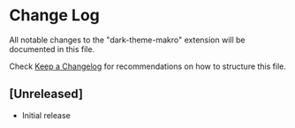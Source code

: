 # Change Log

All notable changes to the "dark-theme-makro" extension will be documented in this file.

Check [Keep a Changelog](http://keepachangelog.com/) for recommendations on how to structure this file.

## [Unreleased]

- Initial release
